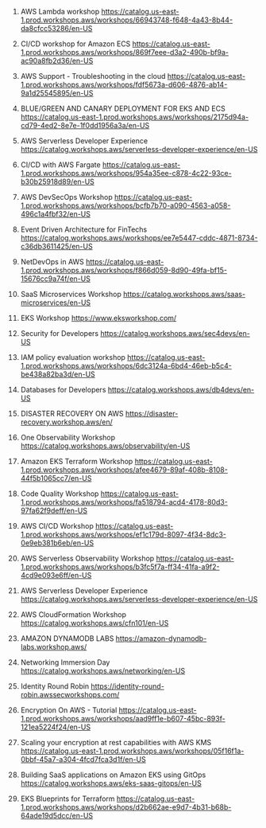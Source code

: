 1. AWS Lambda workshop
https://catalog.us-east-1.prod.workshops.aws/workshops/66943748-f648-4a43-8b44-da8cfcc53286/en-US

2. CI/CD workshop for Amazon ECS
https://catalog.us-east-1.prod.workshops.aws/workshops/869f7eee-d3a2-490b-bf9a-ac90a8fb2d36/en-US

3. AWS Support - Troubleshooting in the cloud
https://catalog.us-east-1.prod.workshops.aws/workshops/fdf5673a-d606-4876-ab14-9a1d25545895/en-US

4. BLUE/GREEN AND CANARY DEPLOYMENT FOR EKS AND ECS
https://catalog.us-east-1.prod.workshops.aws/workshops/2175d94a-cd79-4ed2-8e7e-1f0dd1956a3a/en-US

5. AWS Serverless Developer Experience
https://catalog.workshops.aws/serverless-developer-experience/en-US

6. CI/CD with AWS Fargate
https://catalog.us-east-1.prod.workshops.aws/workshops/954a35ee-c878-4c22-93ce-b30b25918d89/en-US

7. AWS DevSecOps Workshop
https://catalog.us-east-1.prod.workshops.aws/workshops/bcfb7b70-a090-4563-a058-496c1a4fbf32/en-US

8. Event Driven Architecture for FinTechs
https://catalog.workshops.aws/workshops/ee7e5447-cddc-4871-8734-c36db3611425/en-US

9. NetDevOps in AWS
https://catalog.us-east-1.prod.workshops.aws/workshops/f866d059-8d90-49fa-bf15-15676cc9a74f/en-US

10. SaaS Microservices Workshop
https://catalog.workshops.aws/saas-microservices/en-US

11. EKS Workshop
https://www.eksworkshop.com/

12. Security for Developers
https://catalog.workshops.aws/sec4devs/en-US

13. IAM policy evaluation workshop
https://catalog.us-east-1.prod.workshops.aws/workshops/6dc3124a-6bd4-46eb-b5c4-be438a82ba3d/en-US

14. Databases for Developers
https://catalog.workshops.aws/db4devs/en-US

15. DISASTER RECOVERY ON AWS
https://disaster-recovery.workshop.aws/en/

16. One Observability Workshop
https://catalog.workshops.aws/observability/en-US

17. Amazon EKS Terraform Workshop
https://catalog.us-east-1.prod.workshops.aws/workshops/afee4679-89af-408b-8108-44f5b1065cc7/en-US

18. Code Quality Workshop
https://catalog.us-east-1.prod.workshops.aws/workshops/fa518794-acd4-4178-80d3-97fa62f9deff/en-US

19. AWS CI/CD Workshop
https://catalog.us-east-1.prod.workshops.aws/workshops/ef1c179d-8097-4f34-8dc3-0e9eb381b6eb/en-US

20. AWS Serverless Observability Workshop
https://catalog.us-east-1.prod.workshops.aws/workshops/b3fc5f7a-ff34-41fa-a9f2-4cd9e093e6ff/en-US

21. AWS Serverless Developer Experience
https://catalog.workshops.aws/serverless-developer-experience/en-US

22. AWS CloudFormation Workshop
https://catalog.workshops.aws/cfn101/en-US

23. AMAZON DYNAMODB LABS
https://amazon-dynamodb-labs.workshop.aws/

24. Networking Immersion Day
https://catalog.workshops.aws/networking/en-US

25. Identity Round Robin
https://identity-round-robin.awssecworkshops.com/

26. Encryption On AWS - Tutorial
https://catalog.us-east-1.prod.workshops.aws/workshops/aad9ff1e-b607-45bc-893f-121ea5224f24/en-US

27. Scaling your encryption at rest capabilities with AWS KMS
https://catalog.us-east-1.prod.workshops.aws/workshops/05f16f1a-0bbf-45a7-a304-4fcd7fca3d1f/en-US

28. Building SaaS applications on Amazon EKS using GitOps
https://catalog.workshops.aws/eks-saas-gitops/en-US

29. EKS Blueprints for Terraform
https://catalog.us-east-1.prod.workshops.aws/workshops/d2b662ae-e9d7-4b31-b68b-64ade19d5dcc/en-US
